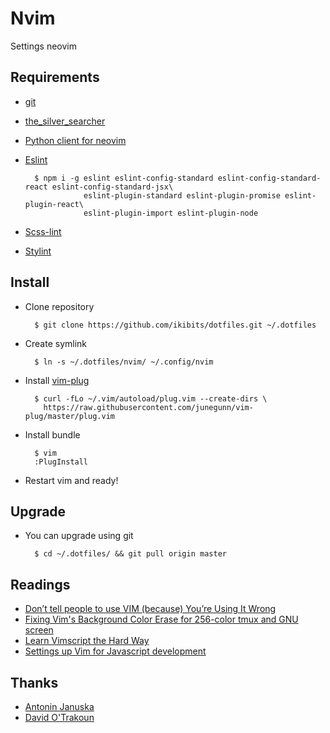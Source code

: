 Nvim
======
Settings neovim

## Requirements

* [git](https://git-scm.com/)

* [the\_silver\_searcher](https://github.com/ggreer/the_silver_searcher)

* [Python client for neovim](https://github.com/neovim/python-client)

* [Eslint](http://eslint.org/)

        $ npm i -g eslint eslint-config-standard eslint-config-standard-react eslint-config-standard-jsx\
                   eslint-plugin-standard eslint-plugin-promise eslint-plugin-react\
                   eslint-plugin-import eslint-plugin-node

* [Scss-lint](https://github.com/brigade/scss-lint)

* [Stylint](https://github.com/SimenB/stylint)

## Install

* Clone repository

        $ git clone https://github.com/ikibits/dotfiles.git ~/.dotfiles

* Create symlink

        $ ln -s ~/.dotfiles/nvim/ ~/.config/nvim

* Install [vim-plug](https://github.com/junegunn/vim-plug)

        $ curl -fLo ~/.vim/autoload/plug.vim --create-dirs \
          https://raw.githubusercontent.com/junegunn/vim-plug/master/plug.vim

* Install bundle

        $ vim
        :PlugInstall

* Restart vim and ready!

## Upgrade

* You can upgrade using git

        $ cd ~/.dotfiles/ && git pull origin master

## Readings

* [Don’t tell people to use VIM (because) You’re Using It Wrong](http://antjanus.com/blog/thoughts-and-opinions/use-vim/)
* [Fixing Vim's Background Color Erase for 256-color tmux and GNU screen](http://sunaku.github.io/vim-256color-bce.html)
* [Learn Vimscript the Hard Way](http://learnvimscriptthehardway.stevelosh.com/)
* [Settings up Vim for Javascript development](https://davidosomething.com/blog/vim-for-javascript/)

## Thanks
* [Antonin Januska](https://github.com/AntJanus/my-dotfiles)
* [David O'Trakoun](https://github.com/davidosomething/dotfiles/tree/master/vim)
